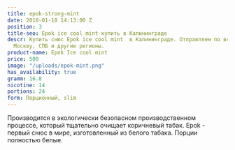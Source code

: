 ```yaml
---
title: epok-strong-mint
date: 2018-01-18 14:13:00 Z
position: 3
title-seo: Epok ice cool mint купить в Калининграде
descr: Купить снюс Epok ice cool mint  в Калининграде. Отправляем по всей России в
  Москву, СПБ и другие регионы.
product-name: Epok Ice cool mint
price: 500
image: "/uploads/epok-mint.png"
has_availability: true
gramm: 16.8
nicotine: 14
portions: 24
form: Порционный, slim
---
```


Производится в экологически безопасном производственном процессе, который тщательно очищает  коричневый табак. Epok - первый снюс в мире, изготовленный из белого табака. Порции полностью белые.
